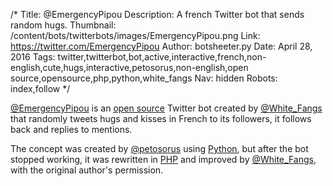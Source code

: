 /*
Title: @EmergencyPipou
Description: A french Twitter bot that sends random hugs.
Thumbnail: /content/bots/twitterbots/images/EmergencyPipou.png
Link: https://twitter.com/EmergencyPipou
Author: botsheeter.py
Date: April 28, 2016
Tags: twitter,twitterbot,bot,active,interactive,french,non-english,cute,hugs,interactive,petosorus,non-english,open source,opensource,php,python,white_fangs
Nav: hidden
Robots: index,follow
*/

[@EmergencyPipou](https://twitter.com/EmergencyPipou) is an [open source](https://github.com/WhiteFangs/EmergencyPipou) Twitter bot created by [@White_Fangs](https://twitter.com/White_Fangs) that randomly tweets hugs and kisses in French to its followers, it follows back and replies to mentions.

The concept was created by [@petosorus](https://twitter.com/petosorus) using [Python](https://github.com/petosorus/emergencyPipou), but after the bot stopped working, it was rewritten in [PHP](https://github.com/WhiteFangs/EmergencyPipou) and improved by [@White_Fangs](https://twitter.com/White_Fangs), with the original author's permission.
